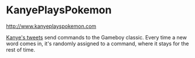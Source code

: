 # KanyePlaysPokemon

http://www.kanyeplayspokemon.com

[Kanye's tweets](https://twitter.com/kanyewest) send commands to the Gameboy classic. Every time a new word comes in, it's randomly assigned to a command, where it stays for the rest of time.
